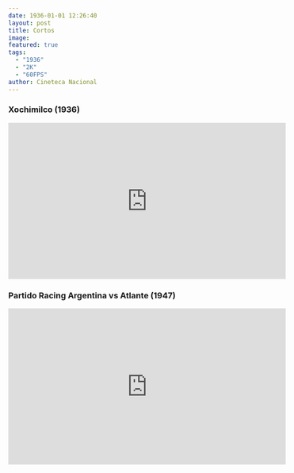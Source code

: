```yaml
---
date: 1936-01-01 12:26:40
layout: post
title: Cortos
image: 
featured: true
tags:
  - "1936"
  - "2K"
  - "60FPS"
author: Cineteca Nacional
---
```


### Xochimilco (1936)

<iframe width="560" height="315" src="https://www.youtube.com/embed/sHsaesp5JY4" title="YouTube video player" frameborder="0" allow="accelerometer; autoplay; clipboard-write; encrypted-media; gyroscope; picture-in-picture" allowfullscreen></iframe>

### Partido Racing Argentina vs Atlante (1947)

<iframe width="560" height="315" src="https://www.youtube.com/embed/FGMjyg6jaA4" title="YouTube video player" frameborder="0" allow="accelerometer; autoplay; clipboard-write; encrypted-media; gyroscope; picture-in-picture" allowfullscreen></iframe>